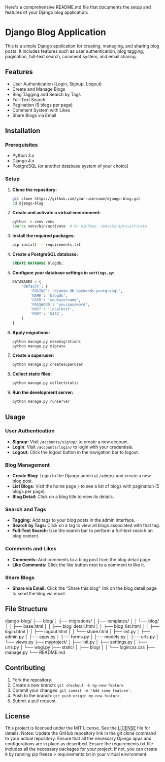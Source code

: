 Here's a comprehensive README.md file that documents the setup and features of your Django blog application:

# Django Blog Application

This is a simple Django application for creating, managing, and sharing blog posts. It includes features such as user authentication, blog tagging, pagination, full-text search, comment system, and email sharing.

## Features

- User Authentication (Login, Signup, Logout)
- Create and Manage Blogs
- Blog Tagging and Search by Tags
- Full-Text Search
- Pagination (5 blogs per page)
- Comment System with Likes
- Share Blogs via Email

## Installation

### Prerequisites

- Python 3.x
- Django 4.x
- PostgreSQL (or another database system of your choice)

### Setup

1. **Clone the repository:**

    ```sh
    git clone https://github.com/your-username/django-blog.git
    cd django-blog
    ```

2. **Create and activate a virtual environment:**

    ```sh
    python -m venv venv
    source venv/bin/activate  # On Windows: venv\Scripts\activate
    ```

3. **Install the required packages:**

    ```sh
    pip install -r requirements.txt
    ```

4. **Create a PostgreSQL database:**

    ```sql
    CREATE DATABASE blogdb;
    ```

5. **Configure your database settings in `settings.py`:**

    ```python
    DATABASES = {
        'default': {
            'ENGINE': 'django.db.backends.postgresql',
            'NAME': 'blogdb',
            'USER': 'yourusername',
            'PASSWORD': 'yourpassword',
            'HOST': 'localhost',
            'PORT': '5432',
        }
    }
    ```

6. **Apply migrations:**

    ```sh
    python manage.py makemigrations
    python manage.py migrate
    ```

7. **Create a superuser:**

    ```sh
    python manage.py createsuperuser
    ```

8. **Collect static files:**

    ```sh
    python manage.py collectstatic
    ```

9. **Run the development server:**

    ```sh
    python manage.py runserver
    ```

## Usage

### User Authentication

- **Signup:** Visit `/accounts/signup/` to create a new account.
- **Login:** Visit `/accounts/login/` to login with your credentials.
- **Logout:** Click the logout button in the navigation bar to logout.

### Blog Management

- **Create Blog:** Login to the Django admin at `/admin/` and create a new blog post.
- **List Blogs:** Visit the home page `/` to see a list of blogs with pagination (5 blogs per page).
- **Blog Detail:** Click on a blog title to view its details.

### Search and Tags

- **Tagging:** Add tags to your blog posts in the admin interface.
- **Search by Tags:** Click on a tag to view all blogs associated with that tag.
- **Full-Text Search:** Use the search bar to perform a full-text search on blog content.

### Comments and Likes

- **Comments:** Add comments to a blog post from the blog detail page.
- **Like Comments:** Click the like button next to a comment to like it.

### Share Blogs

- **Share via Email:** Click the "Share this blog" link on the blog detail page to send the blog via email.

## File Structure
django-blog/ ├── blog/ │ ├── migrations/ │ ├── templates/ │ │ └── blog/ │ │ ├── base.html │ │ ├── blog_detail.html │ │ ├── blog_list.html │ │ ├── login.html │ │ ├── logout.html │ │ └── share.html │ ├── init.py │ ├── admin.py │ ├── apps.py │ ├── forms.py │ ├── models.py │ ├── urls.py │ └── views.py ├── myproject/ │ ├── init.py │ ├── settings.py │ ├── urls.py │ └── wsgi.py ├── static/ │ ├── blog/ │ │ └── logincss.css ├── manage.py └── README.md


## Contributing

1. Fork the repository.
2. Create a new branch: `git checkout -b my-new-feature`.
3. Commit your changes: `git commit -m 'Add some feature'`.
4. Push to the branch: `git push origin my-new-feature`.
5. Submit a pull request.

## License

This project is licensed under the MIT License. See the [LICENSE](LICENSE) file for details.
Notes:
Update the GitHub repository link in the git clone command to your actual repository.
Ensure that all the necessary Django apps and configurations are in place as described.
Ensure the requirements.txt file includes all the necessary packages for your project. If not, you can create it by running pip freeze > requirements.txt in your virtual environment.
